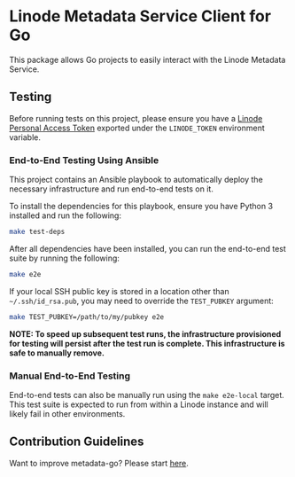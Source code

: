 # Linode Metadata Service Client for Go

This package allows Go projects to easily interact with the Linode Metadata Service.

## Testing

Before running tests on this project, please ensure you have a 
[Linode Personal Access Token](https://www.linode.com/docs/products/tools/api/guides/manage-api-tokens/)
exported under the `LINODE_TOKEN` environment variable.

### End-to-End Testing Using Ansible

This project contains an Ansible playbook to automatically deploy the necessary infrastructure 
and run end-to-end tests on it.

To install the dependencies for this playbook, ensure you have Python 3 installed and run the following:

```bash
make test-deps
```

After all dependencies have been installed, you can run the end-to-end test suite by running the following:

```bash
make e2e
```

If your local SSH public key is stored in a location other than `~/.ssh/id_rsa.pub`, 
you may need to override the `TEST_PUBKEY` argument:

```bash
make TEST_PUBKEY=/path/to/my/pubkey e2e
```

**NOTE: To speed up subsequent test runs, the infrastructure provisioned for testing will persist after the test run is complete. 
This infrastructure is safe to manually remove.**

### Manual End-to-End Testing

End-to-end tests can also be manually run using the `make e2e-local` target.
This test suite is expected to run from within a Linode instance and will likely 
fail in other environments.

## Contribution Guidelines

Want to improve metadata-go? Please start [here](CONTRIBUTING.md).